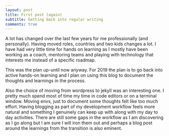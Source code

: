 ```yaml
---
layout: post
title: First post (again)
subtitle: Getting back into regular writing
comments: true
---
```


A lot has changed over the last few years for me professionally (and personally). Having moved roles, countries and two kids changes a lot. I have had very little time for hands on learning as I mostly have been working as a coach, mentoring teams and playing with technology that interests me instead of a specific roadmap. 

This was the plan up-until now anyway. For 2019 the plan is to go back into active hands-on learning and I plan on using this blog to document the thoughts and learnings in the process.

Also the choice of moving from wordpress to jekyll was an interesting one. I pretty much spend most of time my time in code editors or on a terminal window. Moving envs, just to document some thoughts felt like too much effort. Having blogging as part of my development workflow feels more natural and something I genuinely can keep up with along with my day to day activities. There are still some gaps in the workflow as I am discovering as I go along but I am sure I will iron them out and perhaps a blog post around the learnings from the transition is also eminent. 